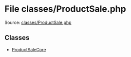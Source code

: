 File classes/ProductSale.php
=========

Source: [classes/ProductSale.php](https://github.com/PrestaShop/PrestaShop/blob/1.5.3.0/classes/ProductSale.php)


Classes
-------

* [ProductSaleCore](class.ProductSaleCore.md)

